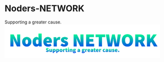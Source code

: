 # Noders-NETWORK
Supporting a greater cause.
![logo](https://github.com/XM9G/Noders-NETWORK/blob/main/assets/Logo%20sub.png?raw=true)